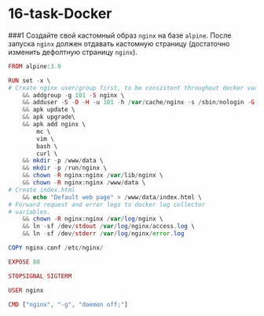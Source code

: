# 16-task-Docker


###1
Создайте свой кастомный образ `nginx` на базе `alpine`. После запуска `nginx` должен отдавать кастомную страницу (достаточно изменить дефолтную страницу `nginx`).  


```php
FROM alpine:3.9

RUN set -x \
# Create nginx user/group first, to be consistent throughout docker variants
    && addgroup -g 101 -S nginx \
    && adduser -S -D -H -u 101 -h /var/cache/nginx -s /sbin/nologin -G nginx -g nginx nginx \
    && apk update \
    && apk upgrade\
    && apk add nginx \
        mc \
        vim \
        bash \
        curl \
    && mkdir -p /www/data \
    && mkdir -p /run/nginx \
    && chown -R nginx:nginx /var/lib/nginx \
    && chown -R nginx:nginx /www/data \
# Create index.html
    && echo "Default web page" > /www/data/index.html \
# Forward request and error logs to docker log collector
# variables.
    && chown -R nginx:nginx /var/log/nginx \
    && ln -sf /dev/stdout /var/log/nginx/access.log \
    && ln -sf /dev/stderr /var/log/nginx/error.log

COPY nginx.conf /etc/nginx/

EXPOSE 80

STOPSIGNAL SIGTERM

USER nginx 

CMD ["nginx", "-g", "daemon off;"]
```
